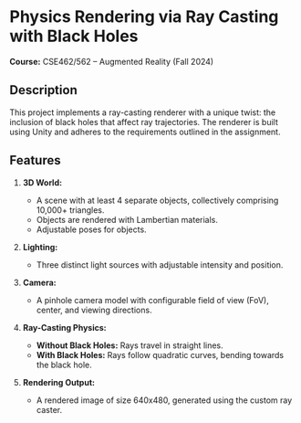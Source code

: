 # Physics Rendering via Ray Casting with Black Holes

**Course:** CSE462/562 – Augmented Reality (Fall 2024)    

## Description
This project implements a ray-casting renderer with a unique twist: the inclusion of black holes that affect ray trajectories. The renderer is built using Unity and adheres to the requirements outlined in the assignment.

## Features
1. **3D World:**
   - A scene with at least 4 separate objects, collectively comprising 10,000+ triangles.
   - Objects are rendered with Lambertian materials.
   - Adjustable poses for objects.

2. **Lighting:**
   - Three distinct light sources with adjustable intensity and position.

3. **Camera:**
   - A pinhole camera model with configurable field of view (FoV), center, and viewing directions.

4. **Ray-Casting Physics:**
   - **Without Black Holes:** Rays travel in straight lines.
   - **With Black Holes:** Rays follow quadratic curves, bending towards the black hole.

5. **Rendering Output:**
   - A rendered image of size 640x480, generated using the custom ray caster.

